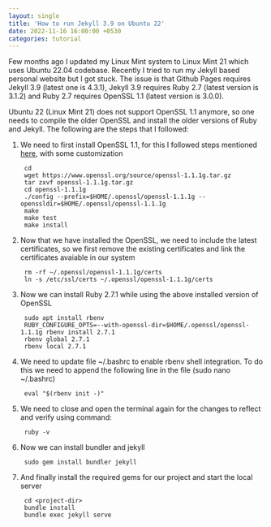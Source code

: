 ```yaml
---
layout: single
title: 'How to run Jekyll 3.9 on Ubuntu 22'
date: 2022-11-16 16:00:00 +0530
categories: tutorial
---
```


Few months ago I updated my Linux Mint system to Linux Mint 21 which uses Ubuntu 22.04 codebase. Recently I tried to run my Jekyll based personal website but I got stuck. The issue is that Github Pages requires Jekyll 3.9 (latest one is 4.3.1), Jekyll 3.9 requires Ruby 2.7 (latest version is 3.1.2) and Ruby 2.7 requires OpenSSL 1.1 (latest version is 3.0.0).


Ubuntu 22 (Linux Mint 21) does not support OpenSSL 1.1 anymore, so one needs to compile the older OpenSSL and install the older versions of Ruby and Jekyll. The following are the steps that I followed:

1. We need to first install OpenSSL 1.1, for this I followed steps mentioned [here](https://deanpcmad.com/2022/installing-older-ruby-versions-on-ubuntu-22-04/), with some customization

        cd
        wget https://www.openssl.org/source/openssl-1.1.1g.tar.gz
        tar zxvf openssl-1.1.1g.tar.gz
        cd openssl-1.1.1g
        ./config --prefix=$HOME/.openssl/openssl-1.1.1g --openssldir=$HOME/.openssl/openssl-1.1.1g
        make
        make test
        make install

2. Now that we have installed the OpenSSL, we need to include the latest certificates, so we first remove the existing certificates and link the certificates avaiable in our system

        rm -rf ~/.openssl/openssl-1.1.1g/certs
        ln -s /etc/ssl/certs ~/.openssl/openssl-1.1.1g/certs

3. Now we can install Ruby 2.7.1 while using the above installed version of OpenSSL

        sudo apt install rbenv
        RUBY_CONFIGURE_OPTS=--with-openssl-dir=$HOME/.openssl/openssl-1.1.1g rbenv install 2.7.1
        rbenv global 2.7.1
        rbenv local 2.7.1

4. We need to update file ~/.bashrc to enable rbenv shell integration. To do this we need to append the following line in the file (sudo nano ~/.bashrc)

        eval "$(rbenv init -)"

5. We need to close and open the terminal again for the changes to reflect and verify using command:

        ruby -v

6. Now we can install bundler and jekyll

        sudo gem install bundler jekyll

7. And finally install the required gems for our project and start the local server

        cd <project-dir>
        bundle install
        bundle exec jekyll serve